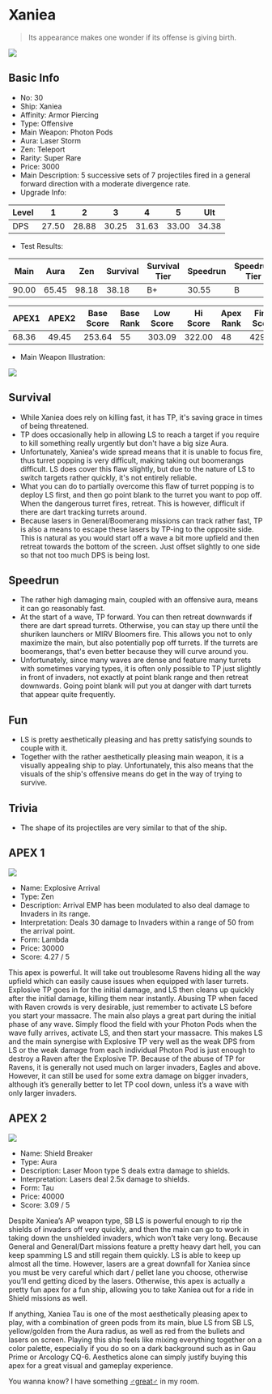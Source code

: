 # Xaniea

> Its appearance makes one wonder if its offense is giving birth.

<img src="/ships/ship_30.png" style={{zoom:1}}/>

## Basic Info

- No: 30
- Ship: Xaniea
- Affinity: Armor Piercing
- Type: Offensive
- Main Weapon: Photon Pods
- Aura: Laser Storm
- Zen: Teleport
- Rarity: Super Rare
- Price: 3000
- Main Description: 5 successive sets of 7 projectiles fired in a general forward direction with a moderate divergence rate.
- Upgrade Info: 

| Level | 1 | 2 | 3 | 4 | 5 | Ult |
|--|--|--|--|--|--|--|
| DPS | 27.50 | 28.88 | 30.25 | 31.63 | 33.00 | 34.38 |

- Test Results: 

| Main | Aura | Zen | Survival | Survival Tier | Speedrun | Speedrun Tier | Fun | Fun Tier |
|--|--|--|--|--|--|--|--|--|
| 90.00 | 65.45 | 98.18 | 38.18 | B+ | 30.55 | B | 38.73 | A- |

| APEX1 | APEX2 | Base Score | Base Rank | Low Score | Hi Score | Apex Rank | Final Score | FinalRank |
|--|--|--|--|--|--|--|--|--|
| 68.36 | 49.45 | 253.64 | 55 | 303.09 | 322.00 | 48 | 429.45 | 42 |

- Main Weapon Illustration:

<img src="/illustration/main_30.gif" style={{zoom:1}}/>

## Survival

- While Xaniea does rely on killing fast, it has TP, it's saving grace in times of being threatened.
- TP does occasionally help in allowing LS to reach a target if you require to kill something really urgently but don't have a big size Aura.
- Unfortunately, Xaniea's wide spread means that it is unable to focus fire, thus turret popping is very difficult, making taking out boomerangs difficult. LS does cover this flaw slightly, but due to the nature of LS to switch targets rather quickly, it's not entirely reliable.
- What you can do to partially overcome this flaw of turret popping is to deploy LS first, and then go point blank to the turret you want to pop off. When the dangerous turret fires, retreat. This is however, difficult if there are dart tracking turrets around.
- Because lasers in General/Boomerang missions can track rather fast, TP is also a means to escape these lasers by TP-ing to the opposite side. This is natural as you would start off a wave a bit more upfield and then retreat towards the bottom of the screen. Just offset slightly to one side so that not too much DPS is being lost.

## Speedrun

- The rather high damaging main, coupled with an offensive aura, means it can go reasonably fast.
- At the start of a wave, TP forward. You can then retreat downwards if there are dart spread turrets. Otherwise, you can stay up there until the shuriken launchers or MIRV Bloomers fire. This allows you not to only maximize the main, but also potentially pop off turrets. If the turrets are boomerangs, that's even better because they will curve around you.
- Unfortunately, since many waves are dense and feature many turrets with sometimes varying types, it is often only possible to TP just slightly in front of invaders, not exactly at point blank range and then retreat downwards. Going point blank will put you at danger with dart turrets that appear quite frequently.

## Fun

- LS is pretty aesthetically pleasing and has pretty satisfying sounds to couple with it.
- Together with the rather aesthetically pleasing main weapon, it is a visually appealing ship to play. Unfortunately, this also means that the visuals of the ship's offensive means do get in the way of trying to survive.

## Trivia

- The shape of its projectiles are very similar to that of the ship.

## APEX 1

<img src="/ships/ship_30_apex_1.png" style={{zoom:1}}/>

- Name: Explosive Arrival
- Type: Zen
- Description: Arrival EMP has been modulated to also deal damage to Invaders in its range.
- Interpretation: Deals 30 damage to Invaders within a range of 50 from the arrival point.
- Form: Lambda
- Price: 30000
- Score: 4.27 / 5

This apex is powerful. It will take out troublesome Ravens hiding all the way upfield which can easily cause issues when equipped with laser turrets. Explosive TP goes in for the initial damage, and LS then cleans up quickly after the initial damage, killing them near instantly. Abusing TP when faced with Raven crowds is very desirable, just remember to activate LS before you start your massacre. The main also plays a great part during the initial phase of any wave. Simply flood the field with your Photon Pods when the wave fully arrives, activate LS, and then start your massacre. This makes LS and the main synergise with Explosive TP very well as the weak DPS from LS or the weak damage from each individual Photon Pod is just enough to destroy a Raven after the Explosive TP. Because of the abuse of TP for Ravens, it is generally not used much on larger invaders, Eagles and above. However, it can still be used for some extra damage on bigger invaders, although it’s generally better to let TP cool down, unless it’s a wave with only larger invaders.

## APEX 2

<img src="/ships/ship_30_apex_2.png" style={{zoom:1}}/>

- Name: Shield Breaker
- Type: Aura
- Description: Laser Moon type S deals extra damage to shields.
- Interpretation: Lasers deal 2.5x damage to shields.
- Form: Tau
- Price: 40000
- Score: 3.09 / 5

Despite Xaniea’s AP weapon type, SB LS is powerful enough to rip the shields of invaders off very quickly, and then the main can go to work in taking down the unshielded invaders, which won’t take very long. Because General and General/Dart missions feature a pretty heavy dart hell, you can keep spamming LS and still regain them quickly. LS is able to keep up almost all the time. However, lasers are a great downfall for Xaniea since you must be very careful which dart / pellet lane you choose, otherwise you’ll end getting diced by the lasers. Otherwise, this apex is actually a pretty fun apex for a fun ship, allowing you to take Xaniea out for a ride in Shield missions as well.

If anything, Xaniea Tau is one of the most aesthetically pleasing apex to play, with a combination of green pods from its main, blue LS from SB LS, yellow/golden from the Aura radius, as well as red from the bullets and lasers on screen. Playing this ship feels like mixing everything together on a color palette, especially if you do so on a dark background such as in Gau Prime or Arcology CQ-6. Aesthetics alone can simply justify buying this apex for a great visual and gameplay experience.

You wanna know? I have something [♂great♂](https://www.bilibili.com/video/BV1yF41197Dz/) in my room.